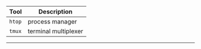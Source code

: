 
| Tool   | Description       |
---------|---------------------
| `htop` | process manager   |
| `tmux` | terminal multiplexer |
------------------------------
